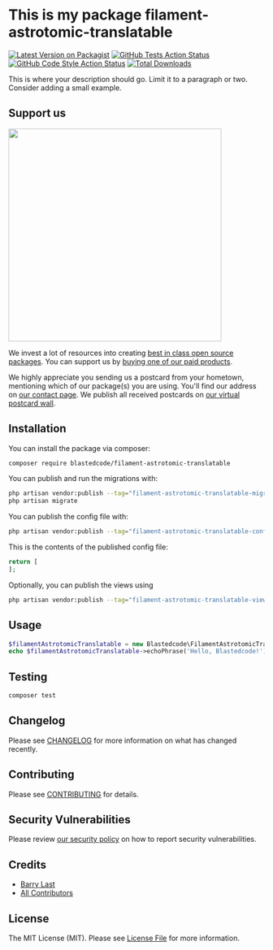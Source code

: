 # This is my package filament-astrotomic-translatable

[![Latest Version on Packagist](https://img.shields.io/packagist/v/blastedcode/filament-astrotomic-translatable.svg?style=flat-square)](https://packagist.org/packages/blastedcode/filament-astrotomic-translatable)
[![GitHub Tests Action Status](https://img.shields.io/github/actions/workflow/status/blastedcode/filament-astrotomic-translatable/run-tests.yml?branch=main&label=tests&style=flat-square)](https://github.com/blastedcode/filament-astrotomic-translatable/actions?query=workflow%3Arun-tests+branch%3Amain)
[![GitHub Code Style Action Status](https://img.shields.io/github/actions/workflow/status/blastedcode/filament-astrotomic-translatable/fix-php-code-style-issues.yml?branch=main&label=code%20style&style=flat-square)](https://github.com/blastedcode/filament-astrotomic-translatable/actions?query=workflow%3A"Fix+PHP+code+style+issues"+branch%3Amain)
[![Total Downloads](https://img.shields.io/packagist/dt/blastedcode/filament-astrotomic-translatable.svg?style=flat-square)](https://packagist.org/packages/blastedcode/filament-astrotomic-translatable)

This is where your description should go. Limit it to a paragraph or two. Consider adding a small example.

## Support us

[<img src="https://github-ads.s3.eu-central-1.amazonaws.com/filament-astrotomic-translatable.jpg?t=1" width="419px" />](https://spatie.be/github-ad-click/filament-astrotomic-translatable)

We invest a lot of resources into creating [best in class open source packages](https://spatie.be/open-source). You can support us by [buying one of our paid products](https://spatie.be/open-source/support-us).

We highly appreciate you sending us a postcard from your hometown, mentioning which of our package(s) you are using. You'll find our address on [our contact page](https://spatie.be/about-us). We publish all received postcards on [our virtual postcard wall](https://spatie.be/open-source/postcards).

## Installation

You can install the package via composer:

```bash
composer require blastedcode/filament-astrotomic-translatable
```

You can publish and run the migrations with:

```bash
php artisan vendor:publish --tag="filament-astrotomic-translatable-migrations"
php artisan migrate
```

You can publish the config file with:

```bash
php artisan vendor:publish --tag="filament-astrotomic-translatable-config"
```

This is the contents of the published config file:

```php
return [
];
```

Optionally, you can publish the views using

```bash
php artisan vendor:publish --tag="filament-astrotomic-translatable-views"
```

## Usage

```php
$filamentAstrotomicTranslatable = new Blastedcode\FilamentAstrotomicTranslatable();
echo $filamentAstrotomicTranslatable->echoPhrase('Hello, Blastedcode!');
```

## Testing

```bash
composer test
```

## Changelog

Please see [CHANGELOG](CHANGELOG.md) for more information on what has changed recently.

## Contributing

Please see [CONTRIBUTING](CONTRIBUTING.md) for details.

## Security Vulnerabilities

Please review [our security policy](../../security/policy) on how to report security vulnerabilities.

## Credits

- [Barry Last](https://github.com/blastedcode)
- [All Contributors](../../contributors)

## License

The MIT License (MIT). Please see [License File](LICENSE.md) for more information.
